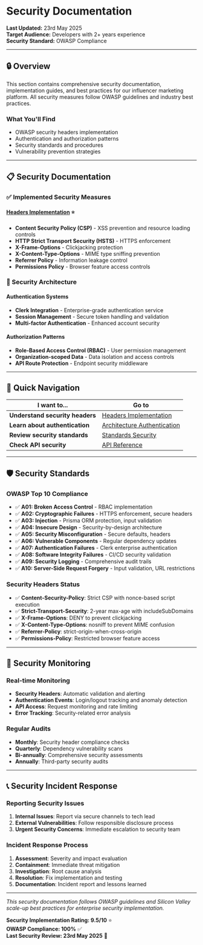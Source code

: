 # Security Documentation

**Last Updated:** 23rd May 2025  
**Target Audience:** Developers with 2+ years experience  
**Security Standard:** OWASP Compliance

---

## 🔒 Overview

This section contains comprehensive security documentation, implementation guides, and best practices for our influencer marketing platform. All security measures follow OWASP guidelines and industry best practices.

### **What You'll Find**

- OWASP security headers implementation
- Authentication and authorization patterns
- Security standards and procedures
- Vulnerability prevention strategies

---

## 📋 Security Documentation

### **✅ Implemented Security Measures**

#### **[Headers Implementation](headers-implementation.md)** ⭐

- **Content Security Policy (CSP)** - XSS prevention and resource loading controls
- **HTTP Strict Transport Security (HSTS)** - HTTPS enforcement
- **X-Frame-Options** - Clickjacking protection
- **X-Content-Type-Options** - MIME type sniffing prevention
- **Referrer Policy** - Information leakage control
- **Permissions Policy** - Browser feature access controls

### **🔐 Security Architecture**

#### **Authentication Systems**

- **Clerk Integration** - Enterprise-grade authentication service
- **Session Management** - Secure token handling and validation
- **Multi-factor Authentication** - Enhanced account security

#### **Authorization Patterns**

- **Role-Based Access Control (RBAC)** - User permission management
- **Organization-scoped Data** - Data isolation and access controls
- **API Route Protection** - Endpoint security middleware

---

## 🎯 Quick Navigation

| I want to...                    | Go to                                                            |
| ------------------------------- | ---------------------------------------------------------------- |
| **Understand security headers** | [Headers Implementation](headers-implementation.md)              |
| **Learn about authentication**  | [Architecture Authentication](../architecture/authentication.md) |
| **Review security standards**   | [Standards Security](../standards/security.md)                   |
| **Check API security**          | [API Reference](../api/comprehensive-reference.md)               |

---

## 🛡️ Security Standards

### **OWASP Top 10 Compliance**

- ✅ **A01: Broken Access Control** - RBAC implementation
- ✅ **A02: Cryptographic Failures** - HTTPS enforcement, secure headers
- ✅ **A03: Injection** - Prisma ORM protection, input validation
- ✅ **A04: Insecure Design** - Security-by-design architecture
- ✅ **A05: Security Misconfiguration** - Secure defaults, headers
- ✅ **A06: Vulnerable Components** - Regular dependency updates
- ✅ **A07: Authentication Failures** - Clerk enterprise authentication
- ✅ **A08: Software Integrity Failures** - CI/CD security validation
- ✅ **A09: Security Logging** - Comprehensive audit trails
- ✅ **A10: Server-Side Request Forgery** - Input validation, URL restrictions

### **Security Headers Status**

- ✅ **Content-Security-Policy**: Strict CSP with nonce-based script execution
- ✅ **Strict-Transport-Security**: 2-year max-age with includeSubDomains
- ✅ **X-Frame-Options**: DENY to prevent clickjacking
- ✅ **X-Content-Type-Options**: nosniff to prevent MIME confusion
- ✅ **Referrer-Policy**: strict-origin-when-cross-origin
- ✅ **Permissions-Policy**: Restricted browser feature access

---

## 🚨 Security Monitoring

### **Real-time Monitoring**

- **Security Headers**: Automatic validation and alerting
- **Authentication Events**: Login/logout tracking and anomaly detection
- **API Access**: Request monitoring and rate limiting
- **Error Tracking**: Security-related error analysis

### **Regular Audits**

- **Monthly**: Security header compliance checks
- **Quarterly**: Dependency vulnerability scans
- **Bi-annually**: Comprehensive security assessments
- **Annually**: Third-party security audits

---

## 📞 Security Incident Response

### **Reporting Security Issues**

1. **Internal Issues**: Report via secure channels to tech lead
2. **External Vulnerabilities**: Follow responsible disclosure process
3. **Urgent Security Concerns**: Immediate escalation to security team

### **Incident Response Process**

1. **Assessment**: Severity and impact evaluation
2. **Containment**: Immediate threat mitigation
3. **Investigation**: Root cause analysis
4. **Resolution**: Fix implementation and testing
5. **Documentation**: Incident report and lessons learned

---

_This security documentation follows OWASP guidelines and Silicon Valley scale-up best practices for enterprise security implementation._

**Security Implementation Rating: 9.5/10** ⭐  
**OWASP Compliance: 100%** ✅  
**Last Security Review: 23rd May 2025** 🎯

